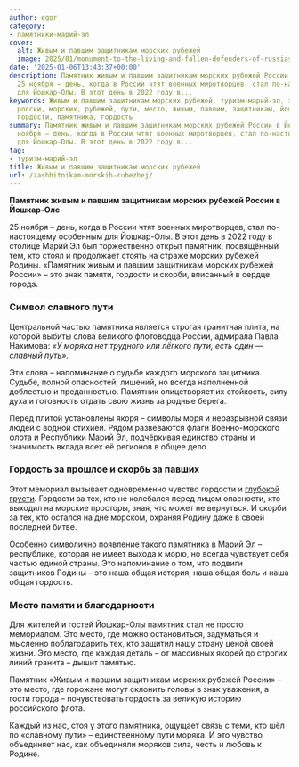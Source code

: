 ```yaml
---
author: egor
category:
- памятники-марий-эл
cover:
  alt: Живым и павшим защитникам морских рубежей
  image: 2025/01/monument-to-the-living-and-fallen-defenders-of-russias-sea-borders.jpg
date: '2025-01-06T13:43:37+00:00'
description: Памятник живым и павшим защитникам морских рубежей России в Йошкар-Оле
  25 ноября – день, когда в России чтят военных миротворцев, стал по-настоящему особенным
  для Йошкар-Олы. В этот день в 2022 году в...
keywords: Живым и павшим защитникам морских рубежей, туризм-марий-эл, это, памятник,
  россии, морских, рубежей, пути, место, живым, павшим, защитникам, йошкар, марий,
  гордости, памятника, гордость
summary: Памятник живым и павшим защитникам морских рубежей России в Йошкар-Оле 25
  ноября – день, когда в России чтят военных миротворцев, стал по-настоящему особенным
  для Йошкар-Олы. В этот день в 2022 году в...
tag:
- туризм-марий-эл
title: Живым и павшим защитникам морских рубежей
url: /zashhitnikam-morskih-rubezhej/
---
```


**Памятник живым и павшим защитникам морских рубежей России в Йошкар-Оле**

25 ноября – день, когда в России чтят военных миротворцев, стал по-настоящему особенным для Йошкар-Олы. В этот день в 2022 году в столице Марий Эл был торжественно открыт памятник, посвящённый тем, кто стоял и продолжает стоять на страже морских рубежей Родины. «Памятник живым и павшим защитникам морских рубежей России» – это знак памяти, гордости и скорби, вписанный в сердце города.

### Символ славного пути

Центральной частью памятника является строгая гранитная плита, на которой выбиты слова великого флотоводца России, адмирала Павла Нахимова:
_«У моряка нет трудного или лёгкого пути, есть один — славный путь»._

Эти слова – напоминание о судьбе каждого морского защитника. Судьбе, полной опасностей, лишений, но всегда наполненной доблестью и преданностью. Памятник олицетворяет их стойкость, силу духа и готовность отдать свою жизнь за родные берега.

Перед плитой установлены якоря – символы моря и неразрывной связи людей с водной стихией. Рядом развеваются флаги Военно-морского флота и Республики Марий Эл, подчёркивая единство страны и значимость вклада всех её регионов в общее дело.

### Гордость за прошлое и скорбь за павших

Этот мемориал вызывает одновременно чувство гордости и [глубокой грусти](/skorbyashhaya-mat/). Гордости за тех, кто не колебался перед лицом опасности, кто выходил на морские просторы, зная, что может не вернуться. И скорби за тех, кто остался на дне морском, охраняя Родину даже в своей последней битве.

Особенно символично появление такого памятника в Марий Эл – республике, которая не имеет выхода к морю, но всегда чувствует себя частью единой страны. Это напоминание о том, что подвиги защитников Родины – это наша общая история, наша общая боль и наша общая гордость.

### Место памяти и благодарности

Для жителей и гостей Йошкар-Олы памятник стал не просто мемориалом. Это место, где можно остановиться, задуматься и мысленно поблагодарить тех, кто защитил нашу страну ценой своей жизни. Это место, где каждая деталь – от массивных якорей до строгих линий гранита – дышит памятью.

Памятник «Живым и павшим защитникам морских рубежей России» – это место, где горожане могут склонить головы в знак уважения, а гости города – почувствовать гордость за великую историю российского флота.

Каждый из нас, стоя у этого памятника, ощущает связь с теми, кто шёл по «славному пути» – единственному пути моряка. И это чувство объединяет нас, как объединяли моряков сила, честь и любовь к Родине.